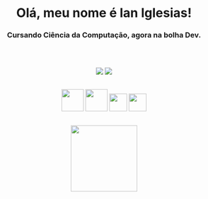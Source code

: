 <div align="center">
  <h1> Olá, meu nome é Ian Iglesias! </h1>
  <h3>Cursando Ciência da Computação, agora na bolha Dev.</h3><br><br>
  
  <a href="https://www.linkedin.com/in/ian-iglesias/" target="_blank"><img src="https://img.shields.io/badge/-LinkedIn-%230077B5?style=for-the-badge&logo=linkedin&logoColor=white" target="_blank"></a>
  <a href = "mailto:iansants1998@gmail.com"><img src="https://img.shields.io/badge/-Gmail-%23333?style=for-the-badge&logo=gmail&logoColor=white" target="_blank"></a>
  
  
 ##

<div align="center">
  <img height="50vh" src="https://cdn.jsdelivr.net/gh/devicons/devicon/icons/html5/html5-plain-wordmark.svg" />
  <img height="50vh" src="https://cdn.jsdelivr.net/gh/devicons/devicon/icons/css3/css3-plain-wordmark.svg" />
  <img height="40vh" src="https://cdn.jsdelivr.net/gh/devicons/devicon/icons/javascript/javascript-plain.svg" />
  <img height="40vh" src="https://cdn.jsdelivr.net/gh/devicons/devicon/icons/angularjs/angularjs-plain.svg" />
          
</div>

##
  
<div align="center">
  <!-- <img height="150vh" src="https://github.com/ian-iglesias/ian-iglesias/blob/main/assets/html-developer.png" /> -->

  <!-- <img height="150vh" src="https://github.com/ian-iglesias/ian-iglesias/blob/main/assets/css-developer.png" /> -->

  <!-- <img height="150vh" src="https://github.com/ian-iglesias/ian-iglesias/blob/main/assets/linux-fundamentals.png" /> -->

  <img height="150vh" src="https://github.com/ian-iglesias/ian-iglesias/blob/db6ddb0bfac6313b354b9ed116c0c0b22fab0693/assets/potencia-tech-angular-ifood.png" />

  <!-- <img height="150vh" src="https://github.com/ian-iglesias/ian-iglesias/blob/main/assets/fullstack-typescript-developer.png" /> -->
</div>

<!-- <div align="center">
  <img height="150vh" src="https://github.com/ian-iglesias/ian-iglesias/blob/main/assets/linux-do-zero.png" />

  <img height="150vh" src="https://github.com/ian-iglesias/ian-iglesias/blob/b0d5dd4ccbd909a1047a543e60a112889d222714/assets/linux-experience.png" />

</div> -->